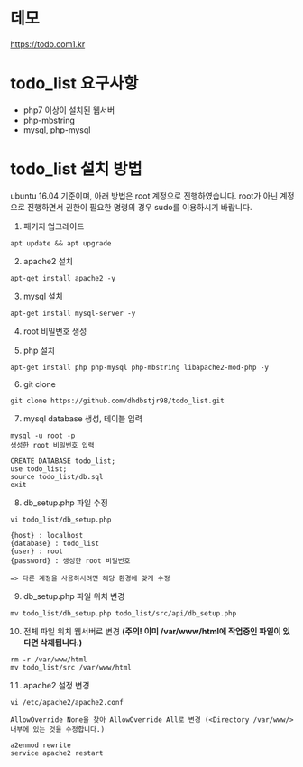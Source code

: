 # 데모
https://todo.com1.kr

# todo_list 요구사항
* php7 이상이 설치된 웹서버
* php-mbstring
* mysql, php-mysql

# todo_list 설치 방법
ubuntu 16.04 기준이며, 아래 방법은 root 계정으로 진행하였습니다. root가 아닌 계정으로 진행하면서 권한이 필요한 명령의 경우 sudo를 이용하시기 바랍니다.

1. 패키지 업그레이드
```
apt update && apt upgrade
```

2. apache2 설치
```
apt-get install apache2 -y
```

3. mysql 설치
```
apt-get install mysql-server -y
```

4. root 비밀번호 생성

5. php 설치
```
apt-get install php php-mysql php-mbstring libapache2-mod-php -y
```

6. git clone
```
git clone https://github.com/dhdbstjr98/todo_list.git
```

7. mysql database 생성, 테이블 입력
```
mysql -u root -p
생성한 root 비밀번호 입력

CREATE DATABASE todo_list;
use todo_list;
source todo_list/db.sql
exit
```

8. db_setup.php 파일 수정
```
vi todo_list/db_setup.php

{host} : localhost
{database} : todo_list
{user} : root
{password} : 생성한 root 비밀번호

=> 다른 계정을 사용하시려면 해당 환경에 맞게 수정
```

9. db_setup.php 파일 위치 변경
```
mv todo_list/db_setup.php todo_list/src/api/db_setup.php
```

10. 전체 파일 위치 웹서버로 변경 **(주의! 이미 /var/www/html에 작업중인 파일이 있다면 삭제됩니다.)**

```
rm -r /var/www/html
mv todo_list/src /var/www/html
```

11. apache2 설정 변경
```
vi /etc/apache2/apache2.conf

AllowOverride None을 찾아 AllowOverride All로 변경 (<Directory /var/www/> 내부에 있는 것을 수정합니다.)

a2enmod rewrite
service apache2 restart
```
